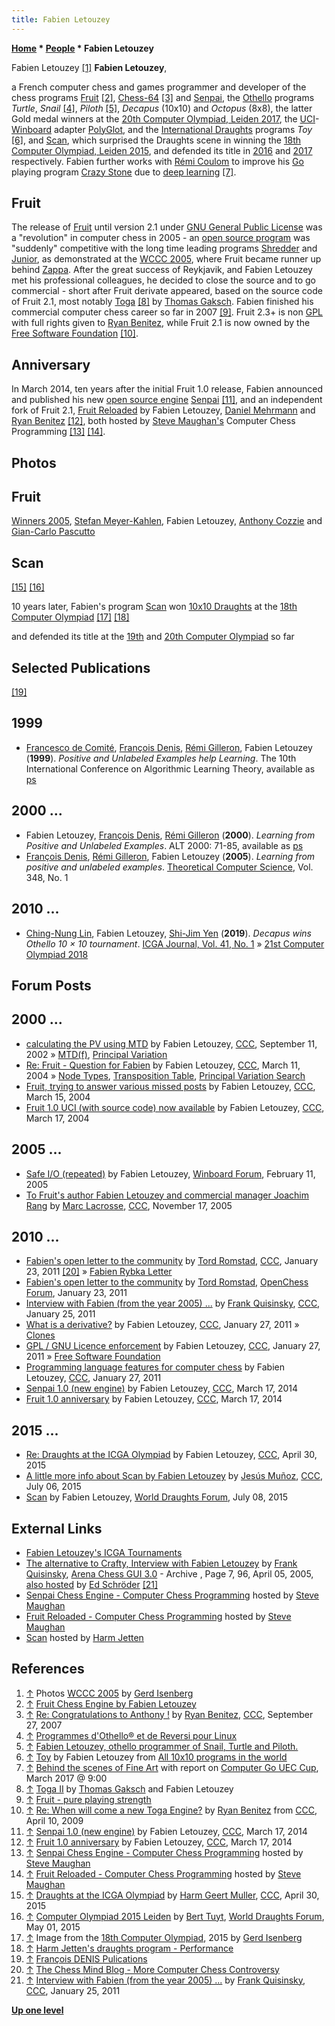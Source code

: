 ```yaml
---
title: Fabien Letouzey
---
```

**[Home](Home "Home") * [People](People "People") * Fabien Letouzey**

[](File:FabienLetouzey2005.JPG) Fabien Letouzey <a id="cite-note-1" href="#cite-ref-1">[1]</a>
**Fabien Letouzey**,

a French computer chess and games programmer and developer of the chess programs [Fruit](Fruit "Fruit") <a id="cite-note-2" href="#cite-ref-2">[2]</a>, [Chess-64](Chess-64 "Chess-64") <a id="cite-note-3" href="#cite-ref-3">[3]</a> and [Senpai](Senpai "Senpai"), the [Othello](Othello "Othello") programs *Turtle*, *Snail* <a id="cite-note-4" href="#cite-ref-4">[4]</a>, *Piloth* <a id="cite-note-5" href="#cite-ref-5">[5]</a>, *Decapus* (10x10) and *Octopus* (8x8), the latter Gold medal winners at the [20th Computer Olympiad, Leiden 2017](20th_Computer_Olympiad#Othello "20th Computer Olympiad"), the [UCI](UCI "UCI")-[Winboard](Chess_Engine_Communication_Protocol "Chess Engine Communication Protocol") adapter [PolyGlot](PolyGlot "PolyGlot"), and the [International Draughts](Draughts "Draughts") programs *Toy* <a id="cite-note-6" href="#cite-ref-6">[6]</a>, and [Scan](index.php?title=Scan&action=edit&redlink=1 "Scan (page does not exist)"), which surprised the Draughts scene in winning the [18th Computer Olympiad, Leiden 2015](18th_Computer_Olympiad#Draughts "18th Computer Olympiad"), and defended its title in [2016](19th_Computer_Olympiad#Draughts "19th Computer Olympiad") and [2017](20th_Computer_Olympiad#Draughts "20th Computer Olympiad") respectively. Fabien further works with [Rémi Coulom](R%C3%A9mi_Coulom "Rémi Coulom") to improve his [Go](Go "Go") playing program [Crazy Stone](index.php?title=Crazy_Stone&action=edit&redlink=1 "Crazy Stone (page does not exist)") due to [deep learning](Deep_Learning "Deep Learning") <a id="cite-note-7" href="#cite-ref-7">[7]</a>.

## Fruit

The release of [Fruit](Fruit "Fruit") until version 2.1 under [GNU General Public License](Free_Software_Foundation#GPL "Free Software Foundation") was a "revolution" in computer chess in 2005 - an [open source program](Category:Open_Source "Category:Open Source") was "suddenly" competitive with the long time leading programs [Shredder](Shredder "Shredder") and [Junior](Junior "Junior"), as demonstrated at the [WCCC 2005](WCCC_2005 "WCCC 2005"), where Fruit became runner up behind [Zappa](Zappa "Zappa"). After the great success of Reykjavik, and Fabien Letouzey met his professional colleagues, he decided to close the source and to go commercial - short after Fruit derivate appeared, based on the source code of Fruit 2.1, most notably [Toga](Toga "Toga") <a id="cite-note-8" href="#cite-ref-8">[8]</a> by [Thomas Gaksch](Thomas_Gaksch "Thomas Gaksch"). Fabien finished his commercial computer chess career so far in 2007 <a id="cite-note-9" href="#cite-ref-9">[9]</a>. Fruit 2.3+ is non [GPL](Free_Software_Foundation#GPL "Free Software Foundation") with full rights given to [Ryan Benitez](Ryan_Benitez "Ryan Benitez"), while Fruit 2.1 is now owned by the [Free Software Foundation](Free_Software_Foundation "Free Software Foundation") <a id="cite-note-10" href="#cite-ref-10">[10]</a>.

## Anniversary

In March 2014, ten years after the initial Fruit 1.0 release, Fabien announced and published his new [open source engine](Category:Open_Source "Category:Open Source") [Senpai](Senpai "Senpai") <a id="cite-note-11" href="#cite-ref-11">[11]</a>, and an independent fork of Fruit 2.1, [Fruit Reloaded](Fruit_Reloaded "Fruit Reloaded") by Fabien Letouzey, [Daniel Mehrmann](Daniel_Mehrmann "Daniel Mehrmann") and [Ryan Benitez](Ryan_Benitez "Ryan Benitez") <a id="cite-note-12" href="#cite-ref-12">[12]</a>, both hosted by [Steve Maughan's](Steve_Maughan "Steve Maughan") Computer Chess Programming <a id="cite-note-13" href="#cite-ref-13">[13]</a> <a id="cite-note-14" href="#cite-ref-14">[14]</a>.

## Photos

## Fruit

[](File:WinnersWCCC2005.jpg)
[Winners 2005](WCCC_2005 "WCCC 2005"), [Stefan Meyer-Kahlen](Stefan_Meyer-Kahlen "Stefan Meyer-Kahlen"), Fabien Letouzey, [Anthony Cozzie](Anthony_Cozzie "Anthony Cozzie") and [Gian-Carlo Pascutto](Gian-Carlo_Pascutto "Gian-Carlo Pascutto")

## Scan

<a id="cite-note-15" href="#cite-ref-15">[15]</a> <a id="cite-note-16" href="#cite-ref-16">[16]</a>

[](File:FabienLetouzeyScan10x10Draughts2015.JPG)
10 years later, Fabien's program [Scan](index.php?title=Scan&action=edit&redlink=1 "Scan (page does not exist)") won [10x10 Draughts](Draughts "Draughts") at the [18th Computer Olympiad](18th_Computer_Olympiad#Draughts "18th Computer Olympiad") <a id="cite-note-17" href="#cite-ref-17">[17]</a> <a id="cite-note-18" href="#cite-ref-18">[18]</a>

and defended its title at the [19th](19th_Computer_Olympiad#Draughts "19th Computer Olympiad") and [20th Computer Olympiad](20th_Computer_Olympiad#Draughts "20th Computer Olympiad") so far

## Selected Publications

<a id="cite-note-19" href="#cite-ref-19">[19]</a>

## 1999

- [Francesco de Comité](http://www2.lifl.fr/~decomite/), [François Denis](http://www.lif.univ-mrs.fr/~fdenis/), [Rémi Gilleron](https://pro.univ-lille.fr/remi-gilleron/), Fabien Letouzey (**1999**). *Positive and Unlabeled Examples help Learning*. The 10th International Conference on Algorithmic Learning Theory, available as [ps](http://www.cmi.univ-mrs.fr/%7Efdenis/alt99.ps)

## 2000 ...

- Fabien Letouzey, [François Denis](http://www.lif.univ-mrs.fr/~fdenis/), [Rémi Gilleron](https://pro.univ-lille.fr/remi-gilleron/) (**2000**). *Learning from Positive and Unlabeled Examples*. ALT 2000: 71-85, available as [ps](http://www.cmi.univ-mrs.fr/%7Efdenis/alt00a.ps)
- [François Denis](http://www.lif.univ-mrs.fr/~fdenis/), [Rémi Gilleron](https://pro.univ-lille.fr/remi-gilleron/), Fabien Letouzey (**2005**). *Learning from positive and unlabeled examples*. [Theoretical Computer Science](<https://en.wikipedia.org/wiki/Theoretical_Computer_Science_(journal)>), Vol. 348, No. 1

## 2010 ...

- [Ching-Nung Lin](index.php?title=Ching-Nung_Lin&action=edit&redlink=1 "Ching-Nung Lin (page does not exist)"), Fabien Letouzey, [Shi-Jim Yen](Shi-Jim_Yen "Shi-Jim Yen") (**2019**). *Decapus wins Othello 10 × 10 tournament*. [ICGA Journal, Vol. 41, No. 1](ICGA_Journal#41_1 "ICGA Journal") » [21st Computer Olympiad 2018](index.php?title=21st_Computer_Olympiad&action=edit&redlink=1 "21st Computer Olympiad (page does not exist)")

## Forum Posts

## 2000 ...

- [calculating the PV using MTD](https://www.stmintz.com/ccc/index.php?id=251543) by Fabien Letouzey, [CCC](CCC "CCC"), September 11, 2002 » [MTD(f)](</MTD(f)> "MTD(f)"), [Principal Variation](Principal_Variation "Principal Variation")
- [Re: Fruit - Question for Fabien](https://www.stmintz.com/ccc/index.php?id=354016) by Fabien Letouzey, [CCC](CCC "CCC"), March 11, 2004 » [Node Types](Node_Types "Node Types"), [Transposition Table](Transposition_Table "Transposition Table"), [Principal Variation Search](Principal_Variation_Search "Principal Variation Search")
- [Fruit, trying to answer various missed posts](https://www.stmintz.com/ccc/index.php?id=354644) by Fabien Letouzey, [CCC](CCC "CCC"), March 15, 2004
- [Fruit 1.0 UCI (with source code) now available](https://www.stmintz.com/ccc/index.php?id=355103) by Fabien Letouzey, [CCC](CCC "CCC"), March 17, 2004

## 2005 ...

- [Safe I/O (repeated)](http://www.open-aurec.com/wbforum/viewtopic.php?f=4&t=1622) by Fabien Letouzey, [Winboard Forum](Computer_Chess_Forums "Computer Chess Forums"), February 11, 2005
- [To Fruit's author Fabien Letouzey and commercial manager Joachim Rang](https://www.stmintz.com/ccc/index.php?id=462330) by [Marc Lacrosse](index.php?title=Marc_Lacrosse&action=edit&redlink=1 "Marc Lacrosse (page does not exist)"), [CCC](CCC "CCC"), November 17, 2005

## 2010 ...

- [Fabien's open letter to the community](http://www.talkchess.com/forum/viewtopic.php?t=37762) by [Tord Romstad](Tord_Romstad "Tord Romstad"), [CCC](CCC "CCC"), January 23, 2011 <a id="cite-note-20" href="#cite-ref-20">[20]</a> » [Fabien Rybka Letter](Fabien_Rybka_Letter "Fabien Rybka Letter")
- [Fabien's open letter to the community](http://www.open-chess.org/viewtopic.php?f=3&t=1014) by [Tord Romstad](Tord_Romstad "Tord Romstad"), [OpenChess Forum](Computer_Chess_Forums "Computer Chess Forums"), January 23, 2011
- [Interview with Fabien (from the year 2005) ...](http://www.talkchess.com/forum/viewtopic.php?t=37777) by [Frank Quisinsky](Frank_Quisinsky "Frank Quisinsky"), [CCC](CCC "CCC"), January 25, 2011
- [What is a derivative?](http://www.talkchess.com/forum/viewtopic.php?t=37820) by Fabien Letouzey, [CCC](CCC "CCC"), January 27, 2011 » [Clones](Category:Clone "Category:Clone")
- [GPL / GNU Licence enforcement](http://www.talkchess.com/forum/viewtopic.php?t=37823) by Fabien Letouzey, [CCC](CCC "CCC"), January 27, 2011 » [Free Software Foundation](Free_Software_Foundation "Free Software Foundation")
- [Programming language features for computer chess](http://talkchess.com/forum/viewtopic.php?start=0&t=37825) by Fabien Letouzey, [CCC](CCC "CCC"), January 27, 2011
- [Senpai 1.0 (new engine)](http://www.talkchess.com/forum/viewtopic.php?t=51637) by Fabien Letouzey, [CCC](CCC "CCC"), March 17, 2014
- [Fruit 1.0 anniversary](http://www.talkchess.com/forum/viewtopic.php?t=51638) by Fabien Letouzey, [CCC](CCC "CCC"), March 17, 2014

## 2015 ...

- [Re: Draughts at the ICGA Olympiad](http://www.talkchess.com/forum/viewtopic.php?t=56170&start=2) by Fabien Letouzey, [CCC](CCC "CCC"), April 30, 2015
- [A little more info about Scan by Fabien Letouzey](http://www.talkchess.com/forum/viewtopic.php?t=56884&start=4) by [Jesús Muñoz](index.php?title=Jes%C3%BAs_Mu%C3%B1oz&action=edit&redlink=1 "Jesús Muñoz (page does not exist)"), [CCC](CCC "CCC"), July 06, 2015
- [Scan](http://laatste.info/bb3/viewtopic.php?f=53&t=6786) by Fabien Letouzey, [World Draughts Forum](http://laatste.info/bb3/index.php?sid=a58b41156d433755b2d4b3dc45087638), July 08, 2015

## External Links

- [Fabien Letouzey's ICGA Tournaments](https://www.game-ai-forum.org/icga-tournaments/person.php?id=52)
- [The alternative to Crafty, Interview with Fabien Letouzey](http://www.playwitharena.com/?Newsticker:Archive_7) by [Frank Quisinsky](Frank_Quisinsky "Frank Quisinsky"), [Arena Chess GUI 3.0](Arena "Arena") - Archive , Page 7, 96, April 05, 2005, [also hosted](http://www.top-5000.nl/int/fruit.htm) by [Ed Schröder](Ed_Schroder "Ed Schroder") <a id="cite-note-21" href="#cite-ref-21">[21]</a>
- [Senpai Chess Engine - Computer Chess Programming](http://www.chessprogramming.net/senpai/) hosted by [Steve Maughan](Steve_Maughan "Steve Maughan")
- [Fruit Reloaded - Computer Chess Programming](http://www.chessprogramming.net/fruit-reloaded/) hosted by [Steve Maughan](Steve_Maughan "Steve Maughan")
- [Scan](https://hjetten.home.xs4all.nl/scan/scan.html) hosted by [Harm Jetten](index.php?title=Harm_Jetten&action=edit&redlink=1 "Harm Jetten (page does not exist)")

## References

1. <a id="cite-ref-1" href="#cite-note-1">↑</a> Photos [WCCC 2005](WCCC_2005 "WCCC 2005") by [Gerd Isenberg](Gerd_Isenberg "Gerd Isenberg")
1. <a id="cite-ref-2" href="#cite-note-2">↑</a> [Fruit Chess Engine by Fabien Letouzey](http://arctrix.com/nas/chess/fruit/)
1. <a id="cite-ref-3" href="#cite-note-3">↑</a> [Re: Congratulations to Anthony !](http://www.talkchess.com/forum/viewtopic.php?t=16738&start=13) by [Ryan Benitez](Ryan_Benitez "Ryan Benitez"), [CCC](CCC "CCC"), September 27, 2007
1. <a id="cite-ref-4" href="#cite-note-4">↑</a> [Programmes d'Othello® et de Reversi pour Linux](http://pagesperso-orange.fr/brunodlb/othelinu.htm)
1. <a id="cite-ref-5" href="#cite-note-5">↑</a> [Fabien Letouzey, othello programmer of Snail, Turtle and Piloth.](http://www.othello.dk/book/index.php/Fabien_Letouzey)
1. <a id="cite-ref-6" href="#cite-note-6">↑</a> [Toy](http://windames.free.fr/toy_e.html) by Fabien Letouzey from [All 10x10 programs in the world](http://windames.free.fr/apage76_e.html)
1. <a id="cite-ref-7" href="#cite-note-7">↑</a> [Behind the scenes of Fine Art](Go#FineArtVideo "Go") with report on [Computer Go UEC Cup](https://en.wikipedia.org/wiki/Computer_Go_UEC_Cup), March 2017 @ 9:00
1. <a id="cite-ref-8" href="#cite-note-8">↑</a> [Toga II](http://www.superchessengine.com/toga_ii.htm) by [Thomas Gaksch](Thomas_Gaksch "Thomas Gaksch") and Fabien Letouzey
1. <a id="cite-ref-9" href="#cite-note-9">↑</a> [Fruit - pure playing strength](http://www.fruitchess.com/)
1. <a id="cite-ref-10" href="#cite-note-10">↑</a> [Re: When will come a new Toga Engine?](http://www.talkchess.com/forum/viewtopic.php?topic_view=threads&p=260688&t=27385) by [Ryan Benitez](Ryan_Benitez "Ryan Benitez") from [CCC](CCC "CCC"), April 10, 2009
1. <a id="cite-ref-11" href="#cite-note-11">↑</a> [Senpai 1.0 (new engine)](http://www.talkchess.com/forum/viewtopic.php?t=51637) by Fabien Letouzey, [CCC](CCC "CCC"), March 17, 2014
1. <a id="cite-ref-12" href="#cite-note-12">↑</a> [Fruit 1.0 anniversary](http://www.talkchess.com/forum/viewtopic.php?t=51638) by Fabien Letouzey, [CCC](CCC "CCC"), March 17, 2014
1. <a id="cite-ref-13" href="#cite-note-13">↑</a> [Senpai Chess Engine - Computer Chess Programming](http://www.chessprogramming.net/senpai/) hosted by [Steve Maughan](Steve_Maughan "Steve Maughan")
1. <a id="cite-ref-14" href="#cite-note-14">↑</a> [Fruit Reloaded - Computer Chess Programming](http://www.chessprogramming.net/fruit-reloaded/) hosted by [Steve Maughan](Steve_Maughan "Steve Maughan")
1. <a id="cite-ref-15" href="#cite-note-15">↑</a> [Draughts at the ICGA Olympiad](http://www.talkchess.com/forum/viewtopic.php?t=56170) by [Harm Geert Muller](Harm_Geert_Muller "Harm Geert Muller"), [CCC](CCC "CCC"), April 30, 2015
1. <a id="cite-ref-16" href="#cite-note-16">↑</a> [Computer Olympiad 2015 Leiden](http://laatste.info/bb3/viewtopic.php?f=53&t=6700) by [Bert Tuyt](index.php?title=Bert_Tuyt&action=edit&redlink=1 "Bert Tuyt (page does not exist)"), [World Draughts Forum](http://laatste.info/bb3/index.php?sid=a58b41156d433755b2d4b3dc45087638), May 01, 2015
1. <a id="cite-ref-17" href="#cite-note-17">↑</a> Image from the [18th Computer Olympiad](18th_Computer_Olympiad#Draughts "18th Computer Olympiad"), 2015 by [Gerd Isenberg](Gerd_Isenberg "Gerd Isenberg")
1. <a id="cite-ref-18" href="#cite-note-18">↑</a> [Harm Jetten's draughts program - Performance](http://hjetten.home.xs4all.nl/dameng.html#perform)
1. <a id="cite-ref-19" href="#cite-note-19">↑</a> [François DENIS Pulications](http://www.lif.univ-mrs.fr/~fdenis/)
1. <a id="cite-ref-20" href="#cite-note-20">↑</a> [The Chess Mind Blog - More Computer Chess Controversy](http://www.thechessmind.net/blog/2011/1/24/more-computer-chess-controversy.html)
1. <a id="cite-ref-21" href="#cite-note-21">↑</a> [Interview with Fabien (from the year 2005) ...](http://www.talkchess.com/forum/viewtopic.php?t=37777) by [Frank Quisinsky](Frank_Quisinsky "Frank Quisinsky"), [CCC](CCC "CCC"), January 25, 2011

**[Up one level](People "People")**

